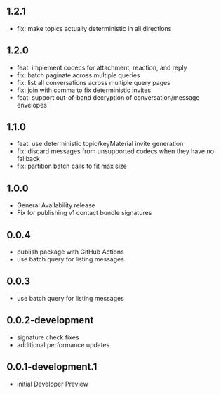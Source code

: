 ## 1.2.1
- fix: make topics actually deterministic in all directions

## 1.2.0
- feat: implement codecs for attachment, reaction, and reply
- fix: batch paginate across multiple queries 
- fix: list all conversations across multiple query pages
- fix: join with comma to fix deterministic invites
- feat: support out-of-band decryption of conversation/message envelopes 

## 1.1.0
- feat: use deterministic topic/keyMaterial invite generation
- fix: discard messages from unsupported codecs when they have no fallback
- fix: partition batch calls to fit max size 

## 1.0.0
- General Availability release
- Fix for publishing v1 contact bundle signatures

## 0.0.4
- publish package with GitHub Actions
- use batch query for listing messages

## 0.0.3
- use batch query for listing messages

## 0.0.2-development
- signature check fixes
- additional performance updates

## 0.0.1-development.1
- initial Developer Preview
